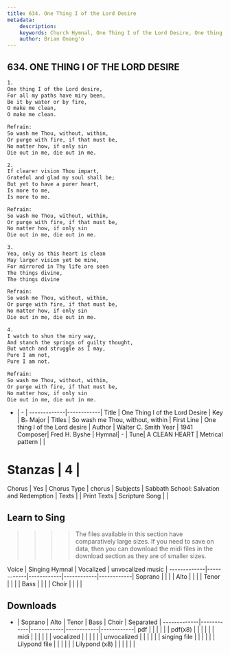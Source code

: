 ```yaml
---
title: 634. One Thing I of the Lord Desire
metadata:
    description: 
    keywords: Church Hymnal, One Thing I of the Lord Desire, One thing I of the Lord desire, So wash me Thou, without, within
    author: Brian Onang'o
---
```



## 634. ONE THING I OF THE LORD DESIRE

```txt
1.
One thing I of the Lord desire, 
For all my paths have miry been, 
Be it by water or by fire, 
O make me clean, 
O make me clean. 

Refrain:
So wash me Thou, without, within, 
Or purge with fire, if that must be, 
No matter how, if only sin 
Die out in me, die out in me. 

2.
If clearer vision Thou impart, 
Grateful and glad my soul shall be; 
But yet to have a purer heart, 
Is more to me, 
Is more to me. 

Refrain:
So wash me Thou, without, within, 
Or purge with fire, if that must be, 
No matter how, if only sin 
Die out in me, die out in me. 

3.
Yea, only as this heart is clean 
May larger vision yet be mine, 
For mirrored in Thy life are seen 
The things divine, 
The things divine 

Refrain:
So wash me Thou, without, within, 
Or purge with fire, if that must be, 
No matter how, if only sin 
Die out in me, die out in me. 

4.
I watch to shun the miry way, 
And stanch the springs of guilty thought, 
But watch and struggle as I may, 
Pure I am not, 
Pure I am not.

Refrain:
So wash me Thou, without, within, 
Or purge with fire, if that must be, 
No matter how, if only sin 
Die out in me, die out in me. 

```

- |   -  |
-------------|------------|
Title | One Thing I of the Lord Desire |
Key | B♭ Major |
Titles | So wash me Thou, without, within |
First Line | One thing I of the Lord desire |
Author | Walter C. Smith
Year | 1941
Composer| Fred H. Byshe |
Hymnal|  - |
Tune| A CLEAN HEART |
Metrical pattern | |
# Stanzas | 4 |
Chorus | Yes |
Chorus Type | chorus |
Subjects | Sabbath School: Salvation and Redemption |
Texts |  |
Print Texts | 
Scripture Song |  |
  
## Learn to Sing

>>>> The files available in this section have comparatively large sizes. If you need to save on data, then you can download the midi files in the download section as they are of smaller sizes.

Voice |  Singing Hymnal | Vocalized | unvocalized music |
-------------|------------|------------|------------|------------|
Soprano | | | |
Alto | | | |
Tenor | | | |
Bass | | | |
Choir | | | |

## Downloads

- |  Soprano | Alto | Tenor | Bass | Choir | Separated |
-------------|------------|------------|------------|------------|
pdf | | | | | |
pdf(x8) | | | | | |
midi | | | | | |
vocalized | | | | | |
unvocalized | | | | | |
singing file | | | | | |
Lilypond file | | | | | |
Lilypond (x8) | | | | | |
  